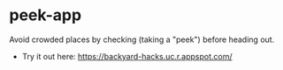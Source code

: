 # peek-app
Avoid crowded places by checking (taking a "peek") before heading out.
- Try it out here: https://backyard-hacks.uc.r.appspot.com/
